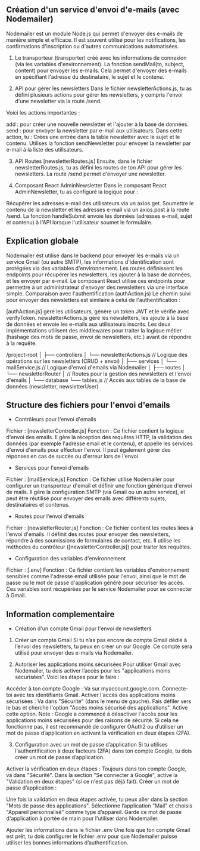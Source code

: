 ## Création d'un service d'envoi d'e-mails (avec Nodemailer)

Nodemailer est un module Node.js qui permet d'envoyer des e-mails de manière simple et efficace. 
Il est souvent utilisé pour les notifications, les confirmations d'inscription ou d'autres communications automatisées.

1. Le transporteur (transporter) créé avec les informations de connexion (via les variables d'environnement).
La fonction sendMail(to, subject, content) pour envoyer les e-mails.
Cela permet d'envoyer des e-mails en spécifiant l'adresse du destinataire, le sujet et le contenu.

2. API pour gérer les newsletters
Dans le fichier newsletterActions.js, tu as défini plusieurs actions pour gérer les newsletters, y compris l'envoi d'une newsletter via la route /send.

Voici les actions importantes :

add : pour créer une nouvelle newsletter et l'ajouter à la base de données.
send : pour envoyer la newsletter par e-mail aux utilisateurs. Dans cette action, tu :
Crées une entrée dans la table newsletter avec le sujet et le contenu.
Utilises la fonction sendNewsletter pour envoyer la newsletter par e-mail à la liste des utilisateurs.

3. API Routes [newsletterRoutes.js]
Ensuite, dans le fichier newsletterRoutes.js, tu as défini les routes de ton API pour gérer les newsletters. La route /send permet d'envoyer une newsletter.

4. Composant React AdminNewsletter
Dans le composant React AdminNewsletter, tu as configuré la logique pour :

Récupérer les adresses e-mail des utilisateurs via un axios.get.
Soumettre le contenu de la newsletter et les adresses e-mail via un axios.post à la route /send.
La fonction handleSubmit envoie les données (adresses e-mail, sujet et contenu) à l'API lorsque l'utilisateur soumet le formulaire.

## Explication globale

Nodemailer est utilisé dans le backend pour envoyer les e-mails via un service Gmail (ou autre SMTP), les informations d'identification sont protégées via des variables d'environnement.
Les routes définissent les endpoints pour récupérer les newsletters, les ajouter à la base de données, et les envoyer par e-mail.
Le composant React utilise ces endpoints pour permettre à un administrateur d'envoyer des newsletters via une interface simple.
Comparaison avec l'authentification (authAction.js)
Le chemin suivi pour envoyer des newsletters est similaire à celui de l'authentification :

[authAction.js] gère les utilisateurs, génère un token JWT et le vérifie avec verifyToken.
newsletterActions.js gère les newsletters, les ajoute à la base de données et envoie les e-mails aux utilisateurs inscrits.
Les deux implémentations utilisent des middlewares pour traiter la logique métier (hashage des mots de passe, envoi de newsletters, etc.) avant de répondre à la requête.

/project-root
│
├── controllers
│   └── newsletterActions.js        // Logique des opérations sur les newsletters (CRUD + envoi)
│
├── services
│   └── mailService.js              // Logique d'envoi d'emails via Nodemailer
│
├── routes
│   └── newsletterRouter
│                                   // Routes pour la gestion des newsletters et l'envoi d'emails
│
└── database
    └── tables.js                   // Accès aux tables de la base de données (newsletter, newsletterUser)


## Structure des fichiers pour l'envoi d'emails

- Contrôleurs pour l'envoi d'emails

Fichier : [newsletterController.js]
Fonction : Ce fichier contient la logique d'envoi des emails. Il gère la réception des requêtes HTTP, la validation des données (par exemple l'adresse email et le contenu), et appelle les services d'envoi d'emails pour effectuer l'envoi. Il peut également gérer des réponses en cas de succès ou d'erreur lors de l'envoi.

<!-- Exemple de fonctions dans ce fichier :
sendNewsletter: envoie une newsletter à une liste d'utilisateurs.
sendContactForm: envoie un email suite à la soumission d'un formulaire de contact. -->

- Services pour l'envoi d'emails

Fichier : [mailService.js]
Fonction : Ce fichier utilise Nodemailer pour configurer un transporteur d'email et définir une fonction générique d'envoi de mails. Il gère la configuration SMTP (via Gmail ou un autre service), et peut être réutilisé pour envoyer des emails avec différents sujets, destinataires et contenus.

<!-- Exemple de fonctions dans ce fichier :
sendMail: fonction générique pour envoyer un email via Gmail. -->


- Routes pour l'envoi d'emails

Fichier : [newsletterRouter.js]
Fonction : Ce fichier contient les routes liées à l'envoi d'emails. Il définit des routes pour envoyer des newsletters, répondre à des soumissions de formulaires de contact, etc. Il utilise les méthodes du contrôleur ([newsletterController.js]) pour traiter les requêtes.

- Configuration des variables d'environnement

Fichier : [.env]
Fonction : Ce fichier contient les variables d'environnement sensibles comme l'adresse email utilisée pour l'envoi, ainsi que le mot de passe ou le mot de passe d'application généré pour sécuriser les accès. Ces variables sont récupérées par le service Nodemailer pour se connecter à Gmail.

<!-- EMAIL_USER=ton-adresse-email@gmail.com    # Adresse Gmail utilisée pour l'envoi
     EMAIL_PASS=mot-de-passe-app               # Mot de passe ou mot de passe d'application généré -->

## Information complementaire 

- Création d'un compte Gmail pour l'envoi de newsletters
1. Créer un compte Gmail
Si tu n’as pas encore de compte Gmail dédié à l’envoi des newsletters, tu peux en créer un sur Google. Ce compte sera utilisé pour envoyer des e-mails via Nodemailer.

2. Autoriser les applications moins sécurisées
Pour utiliser Gmail avec Nodemailer, tu dois activer l’accès pour les "applications moins sécurisées". Voici les étapes pour le faire :

Accéder à ton compte Google :
Va sur myaccount.google.com.
Connecte-toi avec tes identifiants Gmail.
Activer l'accès des applications moins sécurisées :
Va dans "Sécurité" (dans le menu de gauche).
Fais défiler vers le bas et cherche l'option "Accès moins sécurisé des applications".
Active cette option.
Note : Google a commencé à désactiver l'accès pour les applications moins sécurisées pour des raisons de sécurité. Si cela ne fonctionne pas, il est recommandé de configurer OAuth2 ou d’utiliser un mot de passe d’application en activant la vérification en deux étapes (2FA).

3. Configuration avec un mot de passe d’application
Si tu utilises l'authentification à deux facteurs (2FA) dans ton compte Google, tu dois créer un mot de passe d’application.

Activer la vérification en deux étapes :
Toujours dans ton compte Google, va dans "Sécurité".
Dans la section "Se connecter à Google", active la "Validation en deux étapes" (si ce n'est pas déjà fait).
Créer un mot de passe d’application :

Une fois la validation en deux étapes activée, tu peux aller dans la section "Mots de passe des applications".
Sélectionne l’application "Mail" et choisis "Appareil personnalisé" comme type d’appareil.
Garde ce mot de passe d'application à portée de main pour l'utiliser dans Nodemailer.

Ajouter les informations dans le fichier .env
Une fois que ton compte Gmail est prêt, tu dois configurer le fichier .env pour que Nodemailer puisse utiliser les bonnes informations d’authentification.
